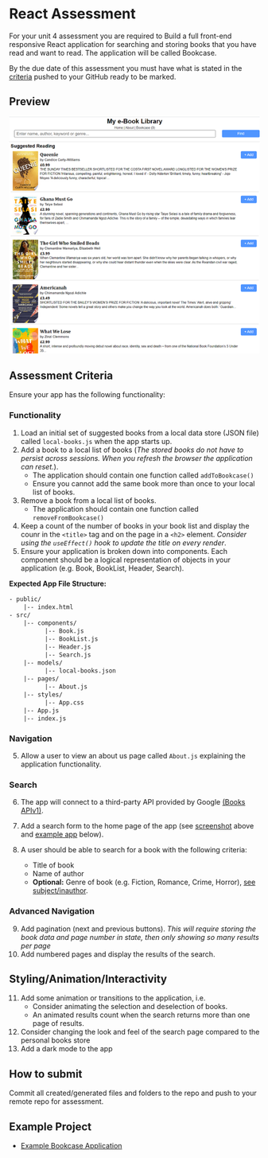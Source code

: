 # React Assessment

For your unit 4 assessment you are required to Build a full front-end responsive React application for searching and storing books that you have read and want to read. The application will be called Bookcase. 

By the due date of this assessment you must have what is stated in the [criteria](#assessment-criteria) pushed to your GitHub ready to be marked.

## Preview
![Bookcase App](bookcaseapp.png)

## Assessment Criteria

Ensure your app has the following functionality:

### Functionality
1. Load an initial set of suggested books from a local data store (JSON file) called `local-books.js` when the app starts up.
1. Add a book to a local list of books (*The stored books do not have to persist across sessions. When you refresh the browser the application can reset.*).
    - The application should contain one function called `addToBookcase()`
    - Ensure you cannot add the same book more than once to your local list of books.
1. Remove a book from a local list of books.
    - The application should contain one function called `removeFromBookcase()`
1. Keep a count of the number of books in your book list and display the counr in the `<title>` tag and on the page in a `<h2>` element. *Consider using the `useEffect()` hook to update the title on every render*.
1. Ensure your application is broken down into components. Each component should be a logical representation of objects in your application (e.g. Book, BookList, Header, Search).

**Expected App File Structure:**
```
- public/
    |-- index.html
- src/
    |-- components/
          |-- Book.js
          |-- BookList.js
          |-- Header.js
          |-- Search.js
    |-- models/
          |-- local-books.json
    |-- pages/
          |-- About.js
    |-- styles/
          |-- App.css
    |-- App.js
    |-- index.js
```

### Navigation

5. Allow a user to view an about us page called `About.js` explaining the application functionality.

### Search 

6. The app will connect to a third-party API provided by Google [(Books APIv1)](https://developers.google.com/books/docs/overview).

1. Add a search form to the home page of the app (see [screenshot](#preview) above and [example app](#example-project) below).

1. A user should be able to search for a book with the following criteria:
    - Title of book
    - Name of author
    - **Optional:** Genre of book (e.g. Fiction, Romance, Crime, Horror), [see subject/inauthor](https://developers.google.com/books/docs/v1/using#PerformingSearch). 

### Advanced Navigation

9. Add pagination (next and previous buttons). *This will require storing the book data and page number in state, then only showing so many results per page*
1. Add numbered pages and display the results of the search.

## Styling/Animation/Interactivity

11. Add some animation or transitions to the application, i.e.
    - Consider animating the selection and deselection of books.
    - An animated results count when the search returns more than one page of results. 
1. Consider changing the look and feel of the search page compared to the personal books store
1. Add a dark mode to the app

## How to submit

Commit all created/generated files and folders to the repo and push to your remote repo for assessment.

## Example Project

- [Example Bookcase Application](https://example-bookcase.netlify.app)


